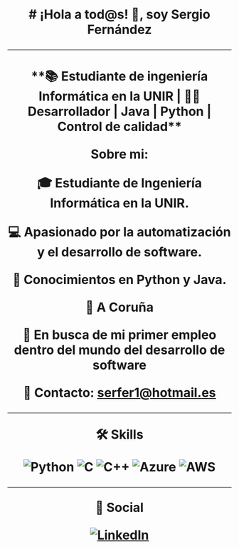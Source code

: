 <h1 align="center"> # ¡Hola a tod@s! 👋, soy Sergio Fernández

---

<h1 align="center"> **📚 Estudiante de ingeniería Informática en la UNIR | 👩‍💻 Desarrollador | Java | Python | Control de calidad**

Sobre mi:

🎓 Estudiante de Ingeniería Informática en la UNIR.

💻 Apasionado por la automatización y el desarrollo de software.  

🌟 Conocimientos en Python y Java.

📍 A Coruña

🔎 En busca de mi primer empleo dentro del mundo del desarrollo de software

📩 Contacto: serfer1@hotmail.es

---

🛠 Skills

<p align="center">
  <img src="https://img.shields.io/badge/Python-3776AB?style=for-the-badge&logo=python&logoColor=white" alt="Python"/>
  <img src="https://img.shields.io/badge/C-A8B9CC?style=for-the-badge&logo=c&logoColor=white" alt="C"/>
  <img src="https://img.shields.io/badge/C++-00599C?style=for-the-badge&logo=cplusplus&logoColor=white" alt="C++"/>
  <img src="https://img.shields.io/badge/Microsoft_Azure-0078D4?style=for-the-badge&logo=microsoft-azure&logoColor=white" alt="Azure"/>
  <img src="https://img.shields.io/badge/Amazon_AWS-232F3E?style=for-the-badge&logo=amazon-aws&logoColor=white" alt="AWS"/>
</p>


---

🔗 Social

<a href="https://linkedin.com/in/sergiof22">
  <img src="https://img.shields.io/badge/-LinkedIn-blue?style=for-the-badge&logo=linkedin" alt="LinkedIn">
</a>


